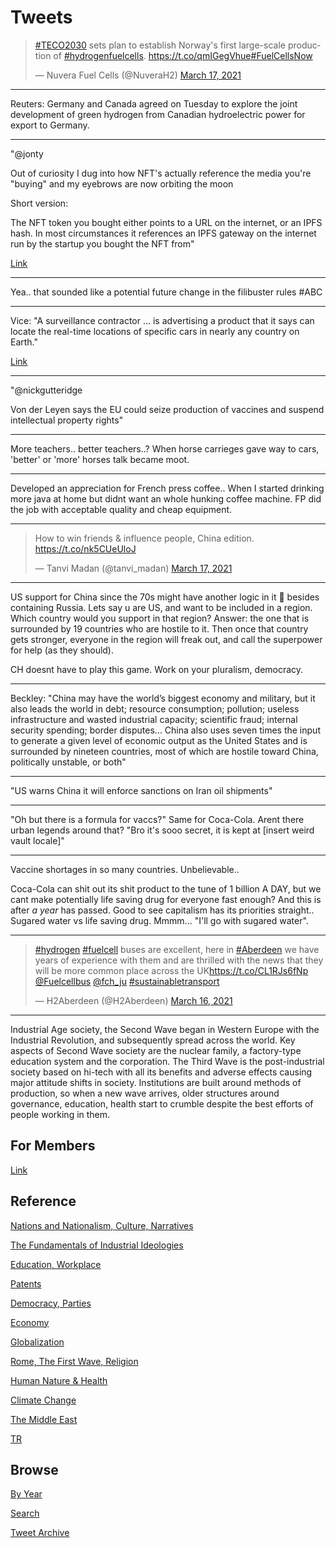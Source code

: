 # Tweets

<blockquote class="twitter-tweet"><p lang="en" dir="ltr"><a href="https://twitter.com/hashtag/TECO2030?src=hash&amp;ref_src=twsrc%5Etfw">#TECO2030</a> sets plan to establish Norway&#39;s first large-scale production of <a href="https://twitter.com/hashtag/hydrogenfuelcells?src=hash&amp;ref_src=twsrc%5Etfw">#hydrogenfuelcells</a>. <a href="https://t.co/qmIGegVhue">https://t.co/qmIGegVhue</a><a href="https://twitter.com/hashtag/FuelCellsNow?src=hash&amp;ref_src=twsrc%5Etfw">#FuelCellsNow</a></p>&mdash; Nuvera Fuel Cells (@NuveraH2) <a href="https://twitter.com/NuveraH2/status/1372250431825571849?ref_src=twsrc%5Etfw">March 17, 2021</a></blockquote> <script async src="https://platform.twitter.com/widgets.js" charset="utf-8"></script>

---

Reuters: Germany and Canada agreed on Tuesday to explore the joint development of green hydrogen from Canadian hydroelectric power for export to Germany.

---

"@jonty

Out of curiosity I dug into how NFT's actually reference the media
you're "buying" and my eyebrows are now orbiting the moon

Short version:

The NFT token you bought either points to a URL on the internet, or an
IPFS hash. In most circumstances it references an IPFS gateway on the
internet run by the startup you bought the NFT from"

[Link](https://twitter.com/jonty/status/1372163423446917122)

---

Yea.. that sounded like a potential future change in the filibuster
rules \#ABC

---

Vice: "A surveillance contractor ... is advertising a product that it
says can locate the real-time locations of specific cars in nearly any
country on Earth."

[Link](https://www.vice.com/en/article/k7adn9/car-location-data-telematics-us-military-ulysses-group)

---

"@nickgutteridge

Von der Leyen says the EU could seize production of vaccines and
suspend intellectual property rights"

---

More teachers.. better teachers..? When horse carrieges gave way to
cars, 'better' or 'more' horses talk became moot. 

---

Developed an appreciation for French press coffee.. When I started
drinking more java at home but didnt want an whole hunking coffee
machine. FP did the job with acceptable quality and cheap equipment.

---

<blockquote class="twitter-tweet"><p lang="en" dir="ltr">How to win friends &amp; influence people, China edition. <a href="https://t.co/nk5CUeUloJ">https://t.co/nk5CUeUloJ</a></p>&mdash; Tanvi Madan (@tanvi_madan) <a href="https://twitter.com/tanvi_madan/status/1372309749790871554?ref_src=twsrc%5Etfw">March 17, 2021</a></blockquote> <script async src="https://platform.twitter.com/widgets.js" charset="utf-8"></script>

---

US support for China since the 70s might have another logic in it 🤔
besides containing Russia. Lets say u are US, and want to be included
in a region. Which country would you support in that region?  Answer:
the one that is surrounded by 19 countries who are hostile to it. Then
once that country gets stronger, everyone in the region will freak
out, and call the superpower for help (as they should). 

CH doesnt have to play this game. Work on your pluralism,
democracy. 

---

Beckley: "China may have the world’s biggest economy and military, but
it also leads the world in debt; resource consumption; pollution;
useless infrastructure and wasted industrial capacity; scientific
fraud; internal security spending; border disputes... China also uses
seven times the input to generate a given level of economic output as
the United States and is surrounded by nineteen countries, most of
which are hostile toward China, politically unstable, or both"

---

"US warns China it will enforce sanctions on Iran oil shipments"

---

"Oh but there is a formula for vaccs?" Same for Coca-Cola. Arent there
urban legends around that? "Bro it's sooo secret, it is kept at
[insert weird vault locale]"

---

Vaccine shortages in so many countries. Unbelievable..

Coca-Cola can shit out its shit product to the tune of 1 billion A
DAY, but we cant make potentially life saving drug for everyone fast
enough? And this is after *a year* has passed. Good to see capitalism
has its priorities straight.. Sugared water vs life saving
drug. Mmmm... "I'll go with sugared water".

---

<blockquote class="twitter-tweet"><p lang="en" dir="ltr"><a href="https://twitter.com/hashtag/hydrogen?src=hash&amp;ref_src=twsrc%5Etfw">#hydrogen</a> <a href="https://twitter.com/hashtag/fuelcell?src=hash&amp;ref_src=twsrc%5Etfw">#fuelcell</a> buses are excellent, here in <a href="https://twitter.com/hashtag/Aberdeen?src=hash&amp;ref_src=twsrc%5Etfw">#Aberdeen</a> we have years of experience with them and are thrilled with the news that they will be more common place across the UK<a href="https://t.co/CL1RJs6fNp">https://t.co/CL1RJs6fNp</a> <a href="https://twitter.com/Fuelcellbus?ref_src=twsrc%5Etfw">@Fuelcellbus</a> <a href="https://twitter.com/fch_ju?ref_src=twsrc%5Etfw">@fch_ju</a> <a href="https://twitter.com/hashtag/sustainabletransport?src=hash&amp;ref_src=twsrc%5Etfw">#sustainabletransport</a></p>&mdash; H2Aberdeen (@H2Aberdeen) <a href="https://twitter.com/H2Aberdeen/status/1371844536985587716?ref_src=twsrc%5Etfw">March 16, 2021</a></blockquote> <script async src="https://platform.twitter.com/widgets.js" charset="utf-8"></script>

---

Industrial Age society, the Second Wave began in Western Europe with
the Industrial Revolution, and subsequently spread across the
world. Key aspects of Second Wave society are the nuclear family, a
factory-type education system and the corporation. The Third Wave is
the post-industrial society based on hi-tech with all its benefits and
adverse effects causing major attitude shifts in society. Institutions
are built around methods of production, so when a new wave arrives,
older structures around governance, education, health start to crumble
despite the best efforts of people working in them.

## For Members

[Link](https://thirdwave-members.herokuapp.com)

## Reference

[Nations and Nationalism, Culture, Narratives](/2013/02/nations-and-nationalism.md)

[The Fundamentals of Industrial Ideologies](/2011/04/fundamentals-of-industrial-ideologies.md)

[Education, Workplace](2017/09/education-workplace.md)

[Patents](/2018/09/patents.md)

[Democracy, Parties](/2016/11/democracy.md)

[Economy](/2018/05/economy.md)

[Globalization](/2018/09/globalization.md)

[Rome, The First Wave, Religion](/2017/12/rome.md)

[Human Nature & Health](/2020/07/human-nature.md)

[Climate Change](/2018/12/climate.md)

[The Middle East](/2019/07/middleeast.md)

[TR](../tr)

## Browse

[By Year](years.md)

[Search](search.html)

[Tweet Archive](/tweets/README.md)


